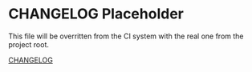 # CHANGELOG Placeholder
This file will be overritten from the CI system with the real one from the project root.

[CHANGELOG](/../../CHANGELOG.md)